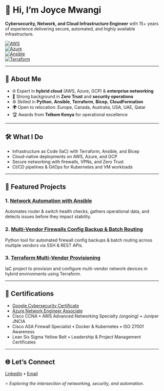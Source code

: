 # 👋 Hi, I’m Joyce Mwangi

**Cybersecurity, Network, and Cloud Infrastructure Engineer** with 15+ years of experience delivering secure, automated, and highly available infrastructure.

[![AWS](https://img.shields.io/badge/AWS-232F3E?style=for-the-badge&logo=amazon-aws&logoColor=white)](https://www.credly.com/users/joyce-mwangi/badges)  
[![Azure](https://img.shields.io/badge/Azure-0078D4?style=for-the-badge&logo=microsoft-azure&logoColor=white)](https://www.linkedin.com/learning/certificates/e1db3fdd2d0d6f9a3dad687581e184537223131f2c9787b13fff564e0b210007)  
[![Ansible](https://img.shields.io/badge/Ansible-EE0000?style=for-the-badge&logo=ansible&logoColor=white)](https://github.com/joycemwangi/network-automation-ansible)  
[![Terraform](https://img.shields.io/badge/Terraform-844FBA?style=for-the-badge&logo=terraform&logoColor=white)](https://github.com/joycemwangi/terraform-multivendor-provisioning)  

---

## 🚀 About Me
- 🌐 Expert in **hybrid cloud** (AWS, Azure, GCP) & **enterprise networking**  
- 🔐 Strong background in **Zero Trust** and **security operations**  
- ⚙️ Skilled in **Python**, **Ansible**, **Terraform**, **Bicep**, **CloudFormation**  
- 🌍 Open to relocation: Europe, Canada, Australia, USA, UAE, Qatar  
- 🏆 Awards from **Telkom Kenya** for operational excellence  

---

## 🛠️ What I Do
- Infrastructure as Code (IaC) with Terraform, Ansible, and Bicep  
- Cloud-native deployments on AWS, Azure, and GCP  
- Secure networking with firewalls, VPNs, and Zero Trust  
- CI/CD pipelines & GitOps for Kubernetes and VM workloads  

---

## 📂 Featured Projects
### 1. [Network Automation with Ansible](https://github.com/joycemwangi/network-automation-ansible)
Automates router & switch health checks, gathers operational data, and detects issues before they impact stability.

### 2. [Multi-Vendor Firewalls Config Backup & Batch Routing](https://github.com/joycemwangi/multi-vendor-firewalls-config-backup-and-batch-routing)
Python tool for automated firewall config backups & batch routing across multiple vendors via SSH & REST APIs.

### 3. [Terraform Multi-Vendor Provisioning](https://github.com/joycemwangi/terraform-multivendor-provisioning)
IaC project to provision and configure multi-vendor network devices in hybrid environments using Terraform.

---

## 📜 Certifications
- [Google Cybersecurity Certificate](https://www.coursera.org/account/accomplishments/specialization/certificate/AMRMMDN7LQZ0)  
- [Azure Network Engineer Associate](https://www.linkedin.com/learning/certificates/e1db3fdd2d0d6f9a3dad687581e184537223131f2c9787b13fff564e0b210007)  
- Cisco CCNA • AWS Advanced Networking Specialty *(ongoing)* • Juniper JNCIA  
- Cisco ASA Firewall Specialist • Docker & Kubernetes • ISO 27001 Awareness  
- Lean Six Sigma Yellow Belt • Leadership & Project Management Certificates  

---

## 🌐 Let’s Connect
[LinkedIn](https://www.linkedin.com/in/wanjajoyce) • [Email](mailto:wanjajoyce@yahoo.com)  

⭐ *Exploring the intersection of networking, security, and automation.*
